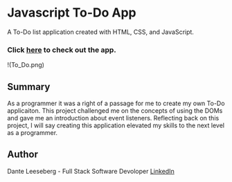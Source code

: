 # Javascript To-Do App

A To-Do list application created with HTML, CSS, and JavaScript. 

### Click [here](https://iceeeberg.github.io/To-Do-App/) to check out the app.

!(To_Do.png)

## Summary

As a programmer it was a right of a passage for me to create my own To-Do applicaiton. This project challenged me on the concepts of using the DOMs and gave me an introduction about event listeners. Reflecting back on this project, I will say creating this application elevated my skills to the next level as a programmer. 

## Author

Dante Leeseberg - Full Stack Software Devoloper [LinkedIn](linkedin.com/in/dante-leeseberg-bba05883)
